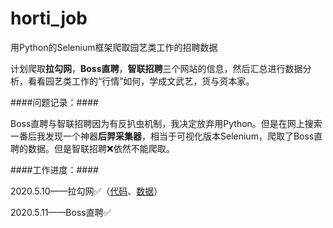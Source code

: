 # horti_job
用Python的Selenium框架爬取园艺类工作的招聘数据

计划爬取**拉勾网**，**Boss直聘**，**智联招聘**三个网站的信息，然后汇总进行数据分析，看看园艺类工作的“行情”如何，学成文武艺，货与资本家。

####问题记录：####

Boss直聘与智联招聘因为有反扒虫机制，我决定放弃用Python。但是在网上搜索一番后我发现一个神器**后羿采集器**，相当于可视化版本Selenium，爬取了Boss直聘的数据。但是智联招聘❌依然不能爬取。


####工作进度：####

2020.5.10——拉勾网✅（[代码](https://github.com/Bolonzhang/horti_job/blob/master/lagou2.0.py)、[数据](https://github.com/Bolonzhang/horti_job/blob/master/lagou_jobs.csv)）

2020.5.11——Boss直聘✅
